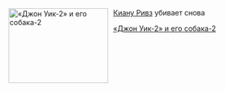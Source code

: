 <!--2025-08-30 10:15:24-->
<div class="yb">
  <div class="rss kino_kino"><a href="https://www.kino-teatr.ru/kino/art/tv/4612/" title="«Джон Уик-2» и его собака-2"><img src="https://www.kino-teatr.ru/art/2/1/4612/poster.jpg" width="196" height="147" align="left" hspace="5" style="margin: 0px 10px 0px 5px" alt="«Джон Уик-2» и его собака-2"/></a><a href=http://www.kino-teatr.ru/kino/acter/m/hollywood/48869/bio/ target=_blank>Киану Ривз</a> убивает снова <p class="titl"><a href="https://www.kino-teatr.ru/kino/art/tv/4612/">«Джон Уик-2» и его собака-2</a></p></div>
</div>
